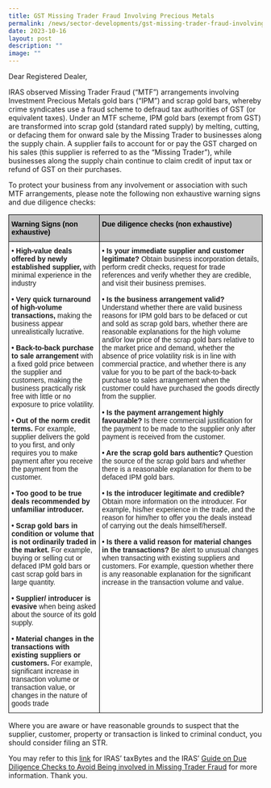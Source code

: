 ```yaml
---
title: GST Missing Trader Fraud Involving Precious Metals
permalink: /news/sector-developments/gst-missing-trader-fraud-involving-precious-metals/
date: 2023-10-16
layout: post
description: ""
image: ""
---
```

Dear Registered Dealer,

IRAS observed Missing Trader Fraud (“MTF”) arrangements involving Investment Precious Metals gold bars (“IPM”) and scrap gold bars, whereby crime syndicates use a fraud scheme to defraud tax authorities of GST (or equivalent taxes). Under an MTF scheme, IPM gold bars (exempt from GST) are transformed into scrap gold (standard rated supply) by melting, cutting, or defacing them for onward sale by the Missing Trader to businesses along the supply chain. A supplier fails to account for or pay the GST charged on his sales (this supplier is referred to as the “Missing Trader”), while businesses along the supply chain continue to claim credit of input tax or refund of GST on their purchases.

To protect your business from any involvement or association with such MTF arrangements, please note the following non exhaustive warning signs and due diligence checks:



  <style type="text/css">
.tg  {border-collapse:collapse;border-spacing:0;}
.tg tr td{border-color:black;border-style:solid;border-width:1px;font-family:Arial, sans-serif;font-size:14px;
  overflow:hidden;padding:10px 5px;word-break:normal;}
.tg tr th{border-color:black;border-style:solid;border-width:1px;font-family:Arial, sans-serif;font-size:14px;overflow:hidden;padding:10px 5px;word-break:normal;}
.tg .tg-4sek{background-color:#c0c0c0;border-color:#000000;color:#000000;text-align:left;vertical-align:top}
.tg .tg-ao2g{border-color:#000000;text-align:center;vertical-align:top}
.tg .tg-de2y{border-color:#000000;text-align:left;vertical-align:top}
</style>

  <table class="tg">
<tbody><tr>
    <th class="tg-4sek"><span style="font-weight:bold">Warning Signs (non exhaustive)</span></th>
    <th class="tg-4sek"><span style="font-weight:bold">Due diligence checks (non exhaustive)
</span></th>
  </tr>

</tbody><tbody>
  <tr>
    <td class="tg-de2y"><span style="font-weight:bold">• High-value deals offered by newly established supplier, </span> with minimal experience in the industry<br><br><span style="font-weight:bold">• Very quick turnaround of high-volume transactions, </span> making the business appear unrealistically lucrative.<br><br><span style="font-weight:bold">• Back-to-back purchase to sale arrangement</span> with a fixed gold price between the supplier and customers, making the business practically risk free with little or no exposure to price volatility.<br><br><span style="font-weight:bold">• Out of the norm credit terms.</span> For example, supplier delivers the gold to you first, and only requires you to make payment after you receive the payment from the customer.<br><br><span style="font-weight:bold">• Too good to be true deals recommended by unfamiliar introducer.</span><br><br><span style="font-weight:bold">• Scrap gold bars in condition or volume that is not ordinarily traded in the market.</span> For example, buying or selling cut or defaced IPM gold bars or cast scrap gold bars in large quantity.<br><br><span style="font-weight:bold">• Supplier/ introducer is evasive</span> when being asked about the source of its gold supply.<br><br><span style="font-weight:bold">• Material changes in the transactions with existing suppliers or customers.</span> For example, significant increase in transaction volume or transaction value, or changes in the nature of goods trade

</td>
    <td class="tg-de2y"><span style="font-weight:bold">• Is your immediate supplier and customer legitimate?</span> Obtain business incorporation details, perform credit checks, request for trade references and verify whether they are credible, and visit their business premises.<br><br><span style="font-weight:bold">• Is the business arrangement valid?</span> Understand whether there are valid business reasons for IPM gold bars to be defaced or cut and sold as scrap gold bars, whether there are reasonable explanations for the high volume and/or low price of the scrap gold bars relative to the market price and demand, whether the absence of price volatility risk is in line with commercial practice, and whether there is any value for you to be part of the back-to-back purchase to sales arrangement when the customer could have purchased the goods directly from the supplier.<br><br><span style="font-weight:bold">• Is the payment arrangement highly favourable?</span> Is there commercial justification for the payment to be made to the supplier only after payment is received from the customer.<br><br><span style="font-weight:bold">• Are the scrap gold bars authentic?</span> Question the source of the scrap gold bars and whether there is a reasonable explanation for them to be defaced IPM gold bars.<br><br><span style="font-weight:bold">• Is the introducer legitimate and credible?</span> Obtain more information on the introducer. For example, his/her experience in the trade, and the reason for him/her to offer you the deals instead of carrying out the deals himself/herself.<br><br><span style="font-weight:bold">• Is there a valid reason for material changes in the transactions?</span> Be alert to unusual changes when transacting with existing suppliers and customers. For example, question whether there is any reasonable explanation for the significant increase in the transaction volume and value.

</td>
  </tr>
  <tr>

  </tr>
	<tr></tr></tbody></table>
	
Where you are aware or have reasonable grounds to suspect that the supplier, customer, property or transaction is linked to criminal conduct, you should consider filing an STR.

You may refer to this [link](https://www.iras.gov.sg/who-we-are/what-we-do/annual-reports-and-publications/taxbytes@iras/gst/gst-missing-trader-fraud-involving-precious-metals) for IRAS’ taxBytes and the IRAS’ [Guide on Due Diligence Checks to Avoid Being involved in Missing Trader Fraud](https://www.iras.gov.sg/media/docs/default-source/e-tax/etax-guide_due-diligence-checks-to-avoid-being-involved-in-missing-trader-fraud.pdf?sfvrsn=7d268b36_25) for more information. Thank you.